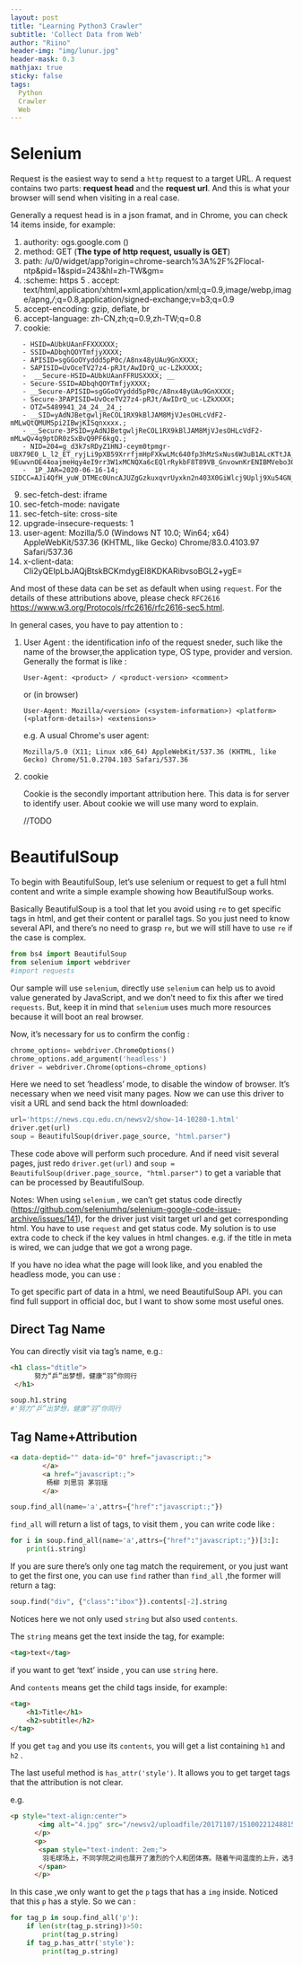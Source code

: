 ```yaml
---
layout: post
title: "Learning Python3 Crawler"
subtitle: 'Collect Data from Web'
author: "Riino"
header-img: "img/lunur.jpg"
header-mask: 0.3
mathjax: true
sticky: false
tags:
  Python
  Crawler
  Web
---
```


# Selenium

Request is the easiest way to send a `http` request to a target URL. A request contains two parts: **request head** and the **request url**. And this is what your browser will send when visiting in a real case.

Generally a request head is in a json framat, and in Chrome, you can check 14 items inside, for example:

1. authority: ogs.google.com ()
2. method: GET (**The type of http request, usually is GET**)
3. path: /u/0/widget/app?origin=chrome-search%3A%2F%2Flocal-ntp&pid=1&spid=243&hl=zh-TW&gm=
4. :scheme: https
5 . accept: text/html,application/xhtml+xml,application/xml;q=0.9,image/webp,image/apng,*/*;q=0.8,application/signed-exchange;v=b3;q=0.9
6. accept-encoding: gzip, deflate, br
7. accept-language: zh-CN,zh;q=0.9,zh-TW;q=0.8
8. cookie:

```
   - HSID=AUbkUAanFFXXXXXX; 
   - SSID=ADbqhQOYTmfjyXXXX;
   - APISID=sgGGoOYyddd5pP0c/A8nx48yUAu9GnXXXX; 
   - SAPISID=UvOceTV27z4-pRJt/AwIDrQ_uc-LZkXXXX;
   -  __Secure-HSID=AUbkUAanFFRUSXXXX; __
   - Secure-SSID=ADbqhQOYTmfjyXXXX; 
   - __Secure-APISID=sgGGoOYyddd5pP0c/A8nx48yUAu9GnXXXX; 
   - Secure-3PAPISID=UvOceTV27z4-pRJt/AwIDrQ_uc-LZkXXXX; 
   - OTZ=5489941_24_24__24_;
   - __SID=yAdNJBetgwljReCOL1RX9kBlJAM8MjVJesOHLcVdF2-mMLwQtQMUMSpi2IBwjKISqnxxxx.; 
   - __Secure-3PSID=yAdNJBetgwljReCOL1RX9kBlJAM8MjVJesOHLcVdF2-mMLwQv4q9ptDR0zSxBvQ9PF6kgQ.; 
   - NID=204=g_d3k7sRDyZ1HNJ-ceym0tpmgr-U8X79E0_L_l2_ET_ryjLi9pXB59XrrfjmHpFXkwLMc640fp3hMzSxNus6W3uB1ALcKTtJA_lf36SGlgT3XhCzW562_lahSvakuExNlJ6SrILK7Wy-9EuwvnOE44oajmeHqy4eI9rr3W1xMCNQXa6cEQlrRykbF8T89VB_GnvownKrENIBMVebo30c4_ZeyZORmivcHEXyFvMggu6yvIOnbVQeYnY2J98Na07V4ZSCw;
   -  1P_JAR=2020-06-16-14; SIDCC=AJi4QfH_yuW_DTMEc0UncAJUZgGzkuxqvrUyxkn2n403X0GiWlcj9Uplj9Xu54GN_zgLvB3zWMc
```
9. sec-fetch-dest: iframe
10. sec-fetch-mode: navigate
11. sec-fetch-site: cross-site
12. upgrade-insecure-requests: 1
13. user-agent: Mozilla/5.0 (Windows NT 10.0; Win64; x64) AppleWebKit/537.36 (KHTML, like Gecko) Chrome/83.0.4103.97 Safari/537.36
14. x-client-data: CIi2yQEIpLbJAQjBtskBCKmdygEI8KDKARibvsoBGL2+ygE=

And most of these data can be set as default when using `request`. For the details of these attributions above, please check `RFC2616` https://www.w3.org/Protocols/rfc2616/rfc2616-sec5.html.

In general cases, you have to pay attention to :

1. User Agent : the identification info of the request sneder, such like the name of the browser,the application type, OS type, provider and version.
   Generally the format is like :
   ```
   User-Agent: <product> / <product-version> <comment>

   ```
   or (in browser)
   ```
   User-Agent: Mozilla/<version> (<system-information>) <platform> (<platform-details>) <extensions>
   ```
   e.g. A usual Chrome's user agent:
   ```
   Mozilla/5.0 (X11; Linux x86_64) AppleWebKit/537.36 (KHTML, like Gecko) Chrome/51.0.2704.103 Safari/537.36
   ```
   
2. cookie

    Cookie is the  secondly important attribution here. This data is for server to identify user. About cookie we will use many word to explain.
    
    //TODO

# BeautifulSoup

To begin with BeautifulSoup, let’s use selenium or request to get a full html content and write a simple example showing how BeautifulSoup works.

Basically BeautifulSoup is a tool that let you avoid using `re` to get specific tags in html, and get their content or parallel tags. So you just need to know several API, and there’s no need to grasp `re`, but we will still have to use `re` if the case is complex.

```python
from bs4 import BeautifulSoup
from selenium import webdriver
#import requests
```

Our sample will use `selenium`, directly use `selenium` can help us to avoid  value generated by JavaScript, and we don’t need to fix this after we tired `requests`. But, keep it in mind that `selenium` uses much more resources because it will boot an real browser. 

Now, it’s necessary for us to confirm the config :

```python
chrome_options= webdriver.ChromeOptions()
chrome_options.add_argument('headless')
driver = webdriver.Chrome(options=chrome_options)
```

Here we need to set ‘headless’ mode, to disable the window of browser. It’s necessary when we need visit many pages. Now we can use this driver to visit a URL and send back the html downloaded:

```python
url='https://news.cqu.edu.cn/newsv2/show-14-10280-1.html'
driver.get(url)
soup = BeautifulSoup(driver.page_source, "html.parser")
```

These code above will perform such procedure. And if need visit several pages, just redo `driver.get(url)` and  `soup = BeautifulSoup(driver.page_source, "html.parser")` to get a variable that can be processed by BeautifulSoup.

Notes: When using `selenium` , we can’t get status code directly (https://github.com/seleniumhq/selenium-google-code-issue-archive/issues/141), for the driver just visit target url and get corresponding html. You have to use `request` and get status code. My solution is to use extra code to check if the key values in html changes. e.g. if the title in meta is wired, we can judge that we got a wrong page.

If you have no idea what the page will look like, and you enabled the headless mode, you can use :



To get specific part of data in a html, we need BeautifulSoup API. you can find full support in official doc, but I want to show some most useful ones.

## Direct Tag Name

You can directly visit via tag’s name, e.g.: 

```html
<h1 class="dtitle">
      努力“乒”出梦想，健康“羽”你同行
 </h1>
```

```python
soup.h1.string
#'努力“乒”出梦想，健康“羽”你同行 
```

## Tag Name+Attribution

```html
<a data-deptid="" data-id="0" href="javascript:;">
        </a>
        <a href="javascript:;">
         杨柳 刘思羽 茅羽瑶
        </a>
```

```python
soup.find_all(name='a',attrs={"href":"javascript:;"})
```

`find_all` will return a list of tags, to visit them , you can write code like :

```python
for i in soup.find_all(name='a',attrs={"href":"javascript:;"})[3:]:
    print(i.string)
```

If you are sure there’s only one tag match the requirement, or you just want to get the first one, you can use `find` rather than `find_all` ,the former will return a tag:

```python
soup.find("div", {"class":"ibox"}).contents[-2].string
```

Notices here we not only used `string` but also used `contents`.

The `string` means get the text inside the tag, for example:

```html
<tag>text</tag>
```

if you want to get ‘text’ inside , you can use `string` here. 

And `contents` means get the child tags inside, for example:

```html
<tag>
	<h1>Title</h1>
	<h2>subtitle</h2>
</tag>
```

If you get `tag` and you use its `contents`, you will get a list containing `h1` and `h2` .

The last useful method is `has_attr('style')`. It allows you to get target tags that the attribution is not clear.

e.g. 

```html
<p style="text-align:center">
       <img alt="4.jpg" src="/newsv2/uploadfile/20171107/1510022124881514.jpg"/>
      </p>
      <p>
       <span style="text-indent: 2em;">
        羽毛球场上，不同学院之间也展开了激烈的个人和团体赛。随着午间温度的上升，选手们为了更好地发挥实力，纷纷脱下外套，轻装上阵。雪白的球在球场上空随着选手们不断挥舞的球拍转换着位置。裁判们也始终跟紧了目光，在计分板上记录下比赛双方的实时分数。
       </span>
      </p>
```

In this case ,we only want to get the `p` tags that has a `img` inside. Noticed that this `p` has a style. So we can :

```python
for tag_p in soup.find_all('p'):
    if len(str(tag_p.string))>50:
        print(tag_p.string)
    if tag_p.has_attr('style'):
        print(tag_p.string)
```

